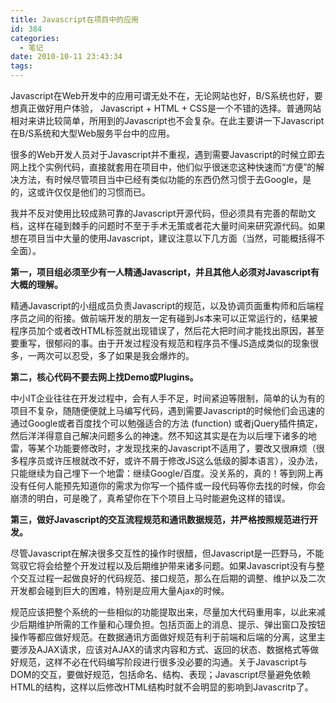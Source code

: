 ```yaml
---
title: Javascript在项目中的应用
id: 384
categories:
  - 笔记
date: 2010-10-11 23:43:34
tags:
---
```


Javascript在Web开发中的应用可谓无处不在，无论网站也好，B/S系统也好，要想真正做好用户体验， Javascript + HTML + CSS是一个不错的选择。普通网站相对来讲比较简单，所用到的Javascript也不会复杂。在此主要讲一下Javascript在B/S系统和大型Web服务平台中的应用。

<!--more-->很多的Web开发人员对于Javascript并不重视，遇到需要Javascript的时候立即去网上找个实例代码，直接就套用在项目中，他们似乎很迷恋这种快速而“方便”的解决方法，有时候尽管项目当中已经有类似功能的东西仍然习惯于去Google，是的，这或许仅仅是他们的习惯而已。

我并不反对使用比较成熟可靠的Javascript开源代码，但必须具有完善的帮助文档，这样在碰到棘手的问题时不至于手术无策或者花大量时间来研究源代码。如果想在项目当中大量的使用Javascript，建议注意以下几方面（当然，可能概括得不全面）。

**第一，项目组必须至少有一人精通Javascript，并且其他人必须对Javascript有大概的理解。**

精通Javascript的小组成员负责Javascript的规范，以及协调页面重构师和后端程序员之间的衔接。做前端开发的朋友一定有碰到Js本来可以正常运行的，结果被程序员加个或者改HTML标签就出现错误了，然后花大把时间才能找出原因，甚至要重写，很郁闷的事。由于开发过程没有规范和程序员不懂JS造成类似的现象很多，一两次可以忍受，多了如果是我会爆炸的。

**第二，核心代码不要去网上找Demo或Plugins。**

中小IT企业往往在开发过程中，会有人手不足，时间紧迫等限制，简单的认为有的项目不复杂，随随便便就上马编写代码，遇到需要Javascript的时候他们会迅速的通过Google或者百度找个可以勉强适合的方法 (function) 或者jQuery插件搞定，然后洋洋得意自己解决问题多么的神速。然不知这其实是在为以后埋下诸多的地雷，等某个功能要修改时，才发现找来的Javascript不适用了，要改又很麻烦（很多程序员或许压根就改不好，或许不屑于修改JS这么低级的脚本语言），没办法，只能继续为自己埋下一个地雷：继续Google/百度。没关系的，真的！等到网上再没有任何人能预先知道你的需求为你写一个插件或一段代码等你去找的时候，你会崩溃的明白，可是晚了，真希望你在下个项目上马时能避免这样的错误。

**第三，做好Javascript的交互流程规范和通讯数据规范，并严格按照规范进行开发。**

尽管Javascript在解决很多交互性的操作时很醋，但Javascript是一匹野马，不能驾驭它将会给整个开发过程以及后期维护带来诸多问题。如果Javascript没有与整个交互过程一起做良好的代码规范、接口规范，那么在后期的调整、维护以及二次开发都会碰到巨大的困难，特别是应用大量Ajax的时候。

规范应该把整个系统的一些相似的功能提取出来，尽量加大代码重用率，以此来减少后期维护所需的工作量和心理负担。包括页面上的消息、提示、弹出窗口及按钮操作等都应做好规范。在数据通讯方面做好规范有利于前端和后端的分离，这里主要涉及AJAX请求，应该对AJAX的请求内容和方式、返回的状态、数据格式等做好规范，这样不必在代码编写阶段进行很多没必要的沟通。关于Javascript与DOM的交互，要做好规范，包括命名、结构、表现；Javascript尽量避免依赖HTML的结构，这样以后修改HTML结构时就不会明显的影响到Javascritp了。